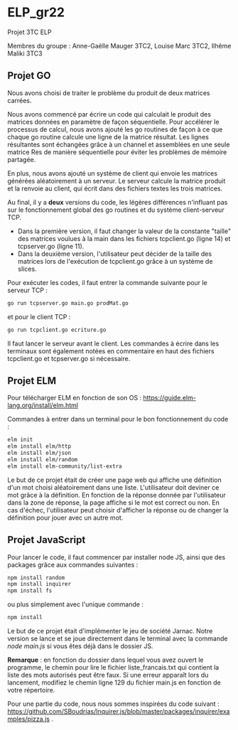 # ELP_gr22
Projet 3TC ELP

Membres du groupe : Anne-Gaëlle Mauger 3TC2, Louise Marc 3TC2, Ilhême Maliki 3TC3

## Projet GO

Nous avons choisi de traiter le problème du produit de deux matrices carrées.

Nous avons commencé par écrire un code qui calculait le produit des matrices données en paramètre de façon séquentielle. 
Pour accélérer le processus de calcul, nous avons ajouté les go routines de façon à ce que chaque go routine calcule une ligne de la matrice résultat.
Les lignes résultantes sont échangées grâce à un channel et assemblées en une seule matrice Res de manière séquentielle pour éviter les problèmes de mémoire partagée. 

En plus, nous avons ajouté un système de client qui envoie les matrices générées aléatoirement à un serveur. Le serveur calcule la matrice produit et la renvoie au client, qui écrit dans des fichiers textes les trois matrices.

Au final, il y a **deux** versions du code, les légères différences n'influant pas sur le fonctionnement global des go routines et du système client-serveur TCP. 
- Dans la première version, il faut changer la valeur de la constante "taille" des matrices voulues à la main dans les fichiers tcpclient.go (ligne 14) et tcpserver.go (ligne 11).
- Dans la deuxième version, l'utilisateur peut décider de la taille des matrices lors de l'exécution de tcpclient.go grâce à un système de slices.

Pour exécuter les codes, il faut entrer la commande suivante pour le serveur TCP :
```bash
go run tcpserver.go main.go prodMat.go
```
et pour le client TCP :
```bash
go run tcpclient.go ecriture.go
```
Il faut lancer le serveur avant le client. Les commandes à écrire dans les terminaux sont également notées en commentaire en haut des fichiers tcpclient.go et tcpserver.go si nécessaire.

## Projet ELM

Pour télécharger ELM en fonction de son OS : https://guide.elm-lang.org/install/elm.html

Commandes à entrer dans un terminal pour le bon fonctionnement du code :
```bash
elm init
elm install elm/http
elm install elm/json
elm install elm/random
elm install elm-community/list-extra
```

Le but de ce projet était de créer une page web qui affiche une définition d'un mot choisi aléatoirement dans une liste. L'utilisateur doit deviner ce mot grâce à la définition.
En fonction de la réponse donnée par l'utilisateur dans la zone de réponse, la page affiche si le mot est correct ou non. En cas d'échec, l'utilisateur peut choisir d'afficher la réponse ou de changer la définition pour jouer avec un autre mot.

## Projet JavaScript

Pour lancer le code, il faut commencer par installer node JS, ainsi que des packages grâce aux commandes suivantes  :
```bash
npm install random
npm install inquirer
npm install fs
```
ou plus simplement avec l'unique commande :
```bash
npm install 
```

Le but de ce projet était d'implémenter le jeu de société Jarnac. Notre version se lance et se joue directement dans le terminal avec la commande *node main.js* si vous êtes déjà dans le dossier JS.

**Remarque** : en fonction du dossier dans lequel vous avez ouvert le programme, le chemin pour lire le fichier liste_francais.txt qui contient la liste des mots autorisés peut être faux. Si une erreur apparaît lors du lancement, modifiez le chemin ligne 129 du fichier main.js en fonction de votre répertoire.

Pour une partie du code, nous nous sommes inspirées du code suivant : https://github.com/SBoudrias/Inquirer.js/blob/master/packages/inquirer/examples/pizza.js .
